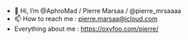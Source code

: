 - 👋 Hi, I’m @AphroMad / Pierre Marsaa / @pierre_mrsaaaa
- 📫 How to reach me : pierre.marsaa@icloud.com
- Everything about me : https://oxyfoo.com/pierre/

